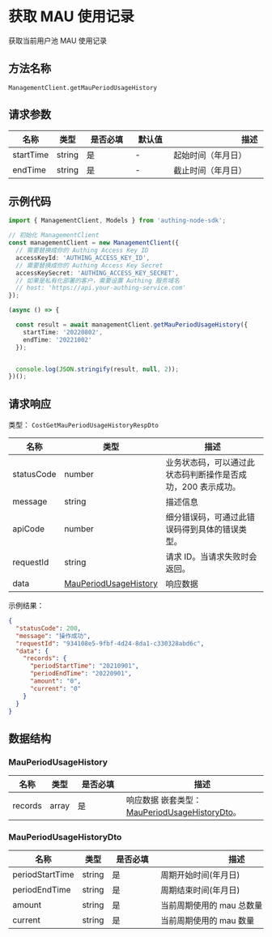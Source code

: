 # 获取 MAU 使用记录

<!--
  警告⚠️：
  不要直接修改该文档，
  https://github.com/Authing/authing-docs-factory
  使用该项目进行生成
-->

<LastUpdated />

获取当前用户池 MAU 使用记录

## 方法名称

`ManagementClient.getMauPeriodUsageHistory`

## 请求参数

| 名称 | 类型 | <div style="width:80px">是否必填</div> | <div style="width:60px">默认值</div> | <div style="width:300px">描述</div> | <div style="width:200px">示例值</div> |
| ---- | ---- | ---- | ---- | ---- | ---- |
 | startTime | string  | 是 | - | 起始时间（年月日）  | `20220202` |
 | endTime | string  | 是 | - | 截止时间（年月日）  | `20220802` |




## 示例代码

```ts
import { ManagementClient, Models } from 'authing-node-sdk';

// 初始化 ManagementClient
const managementClient = new ManagementClient({
  // 需要替换成你的 Authing Access Key ID
  accessKeyId: 'AUTHING_ACCESS_KEY_ID',
  // 需要替换成你的 Authing Access Key Secret
  accessKeySecret: 'AUTHING_ACCESS_KEY_SECRET',
  // 如果是私有化部署的客户，需要设置 Authing 服务域名
  // host: 'https://api.your-authing-service.com'
});

(async () => {

  const result = await managementClient.getMauPeriodUsageHistory({
    startTime: '20220802',
    endTime: '20221002'
  });


  console.log(JSON.stringify(result, null, 2));
})();

```




## 请求响应

类型： `CostGetMauPeriodUsageHistoryRespDto`

| 名称 | 类型 | 描述 |
| ---- | ---- | ---- |
| statusCode | number | 业务状态码，可以通过此状态码判断操作是否成功，200 表示成功。 |
| message | string | 描述信息 |
| apiCode | number | 细分错误码，可通过此错误码得到具体的错误类型。 |
| requestId | string | 请求 ID。当请求失败时会返回。 |
| data | <a href="#MauPeriodUsageHistory">MauPeriodUsageHistory</a> | 响应数据 |



示例结果：

```json
{
  "statusCode": 200,
  "message": "操作成功",
  "requestId": "934108e5-9fbf-4d24-8da1-c330328abd6c",
  "data": {
    "records": {
      "periodStartTime": "20210901",
      "periodEndTime": "20220901",
      "amount": "0",
      "current": "0"
    }
  }
}
```

## 数据结构


### <a id="MauPeriodUsageHistory"></a> MauPeriodUsageHistory

| 名称 | 类型 | <div style="width:80px">是否必填</div> | <div style="width:300px">描述</div> | <div style="width:200px">示例值</div> |
| ---- |  ---- | ---- | ---- | ---- |
| records | array | 是 | 响应数据 嵌套类型：<a href="#MauPeriodUsageHistoryDto">MauPeriodUsageHistoryDto</a>。  |  |


### <a id="MauPeriodUsageHistoryDto"></a> MauPeriodUsageHistoryDto

| 名称 | 类型 | <div style="width:80px">是否必填</div> | <div style="width:300px">描述</div> | <div style="width:200px">示例值</div> |
| ---- |  ---- | ---- | ---- | ---- |
| periodStartTime | string | 是 | 周期开始时间(年月日)   |  `20210901` |
| periodEndTime | string | 是 | 周期结束时间(年月日)   |  `20220901` |
| amount | string | 是 | 当前周期使用的 mau 总数量   |  `0` |
| current | string | 是 | 当前周期使用的 mau 数量   |  `0` |


